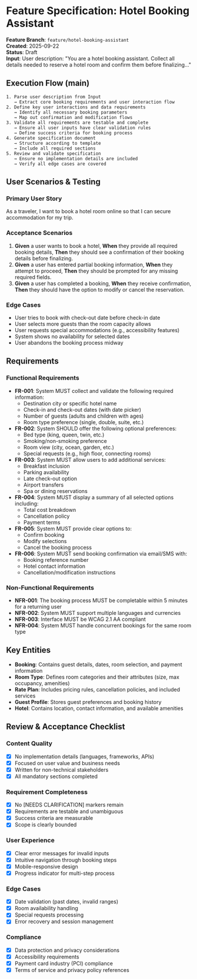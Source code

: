 # Feature Specification: Hotel Booking Assistant

**Feature Branch**: `feature/hotel-booking-assistant`  
**Created**: 2025-09-22  
**Status**: Draft  
**Input**: User description: "You are a hotel booking assistant. Collect all details needed to reserve a hotel room and confirm them before finalizing..."

## Execution Flow (main)
```
1. Parse user description from Input
   → Extract core booking requirements and user interaction flow
2. Define key user interactions and data requirements
   → Identify all necessary booking parameters
   → Map out confirmation and modification flows
3. Validate all requirements are testable and complete
   → Ensure all user inputs have clear validation rules
   → Define success criteria for booking process
4. Generate specification document
   → Structure according to template
   → Include all required sections
5. Review and validate specification
   → Ensure no implementation details are included
   → Verify all edge cases are covered
```

## User Scenarios & Testing

### Primary User Story
As a traveler, I want to book a hotel room online so that I can secure accommodation for my trip.

### Acceptance Scenarios
1. **Given** a user wants to book a hotel, **When** they provide all required booking details, **Then** they should see a confirmation of their booking details before finalizing.
2. **Given** a user has entered partial booking information, **When** they attempt to proceed, **Then** they should be prompted for any missing required fields.
3. **Given** a user has completed a booking, **When** they receive confirmation, **Then** they should have the option to modify or cancel the reservation.

### Edge Cases
- User tries to book with check-out date before check-in date
- User selects more guests than the room capacity allows
- User requests special accommodations (e.g., accessibility features)
- System shows no availability for selected dates
- User abandons the booking process midway

## Requirements

### Functional Requirements
- **FR-001**: System MUST collect and validate the following required information:
  - Destination city or specific hotel name
  - Check-in and check-out dates (with date picker)
  - Number of guests (adults and children with ages)
  - Room type preference (single, double, suite, etc.)
- **FR-002**: System SHOULD offer the following optional preferences:
  - Bed type (king, queen, twin, etc.)
  - Smoking/non-smoking preference
  - Room view (city, ocean, garden, etc.)
  - Special requests (e.g., high floor, connecting rooms)
- **FR-003**: System MUST allow users to add additional services:
  - Breakfast inclusion
  - Parking availability
  - Late check-out option
  - Airport transfers
  - Spa or dining reservations
- **FR-004**: System MUST display a summary of all selected options including:
  - Total cost breakdown
  - Cancellation policy
  - Payment terms
- **FR-005**: System MUST provide clear options to:
  - Confirm booking
  - Modify selections
  - Cancel the booking process
- **FR-006**: System MUST send booking confirmation via email/SMS with:
  - Booking reference number
  - Hotel contact information
  - Cancellation/modification instructions

### Non-Functional Requirements
- **NFR-001**: The booking process MUST be completable within 5 minutes for a returning user
- **NFR-002**: System MUST support multiple languages and currencies
- **NFR-003**: Interface MUST be WCAG 2.1 AA compliant
- **NFR-004**: System MUST handle concurrent bookings for the same room type

## Key Entities
- **Booking**: Contains guest details, dates, room selection, and payment information
- **Room Type**: Defines room categories and their attributes (size, max occupancy, amenities)
- **Rate Plan**: Includes pricing rules, cancellation policies, and included services
- **Guest Profile**: Stores guest preferences and booking history
- **Hotel**: Contains location, contact information, and available amenities

## Review & Acceptance Checklist

### Content Quality
- [x] No implementation details (languages, frameworks, APIs)
- [x] Focused on user value and business needs
- [x] Written for non-technical stakeholders
- [x] All mandatory sections completed

### Requirement Completeness
- [x] No [NEEDS CLARIFICATION] markers remain
- [x] Requirements are testable and unambiguous  
- [x] Success criteria are measurable
- [x] Scope is clearly bounded

### User Experience
- [x] Clear error messages for invalid inputs
- [x] Intuitive navigation through booking steps
- [x] Mobile-responsive design
- [x] Progress indicator for multi-step process

### Edge Cases
- [x] Date validation (past dates, invalid ranges)
- [x] Room availability handling
- [x] Special requests processing
- [x] Error recovery and session management

### Compliance
- [x] Data protection and privacy considerations
- [x] Accessibility requirements
- [x] Payment card industry (PCI) compliance
- [x] Terms of service and privacy policy references
